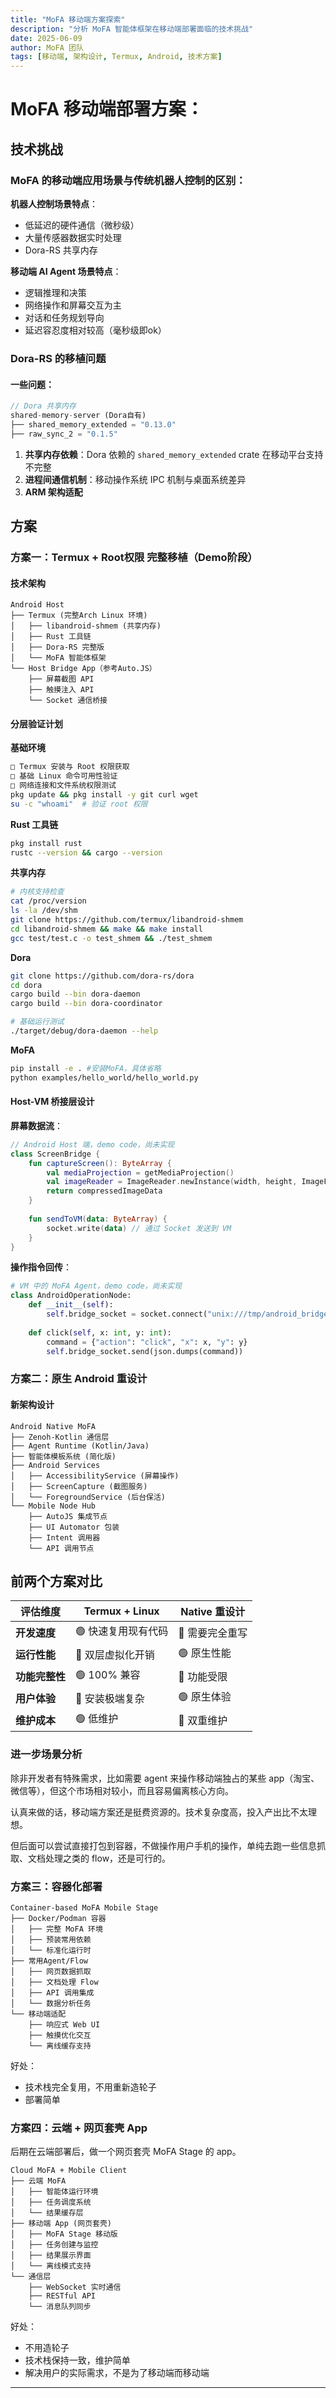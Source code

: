 ```yaml
---
title: "MoFA 移动端方案探索"
description: "分析 MoFA 智能体框架在移动端部署面临的技术挑战"
date: 2025-06-09
author: MoFA 团队
tags: [移动端, 架构设计, Termux, Android, 技术方案]
---
```


# MoFA 移动端部署方案：

## 技术挑战

### MoFA 的移动端应用场景与传统机器人控制的区别：

**机器人控制场景特点**：
- 低延迟的硬件通信（微秒级）
- 大量传感器数据实时处理
- Dora-RS 共享内存

**移动端 AI Agent 场景特点**：
- 逻辑推理和决策
- 网络操作和屏幕交互为主
- 对话和任务规划导向
- 延迟容忍度相对较高（毫秒级即ok）

### Dora-RS 的移植问题

#### 一些问题：

```rust
// Dora 共享内存
shared-memory-server (Dora自有) 
├── shared_memory_extended = "0.13.0"
├── raw_sync_2 = "0.1.5" 
```

1. **共享内存依赖**：Dora 依赖的 `shared_memory_extended` crate 在移动平台支持不完整
2. **进程间通信机制**：移动操作系统 IPC 机制与桌面系统差异
3. **ARM 架构适配**


## 方案

### 方案一：Termux + Root权限 完整移植（Demo阶段）

#### 技术架构
```
Android Host
├── Termux (完整Arch Linux 环境)
│   ├── libandroid-shmem (共享内存)
│   ├── Rust 工具链
│   ├── Dora-RS 完整版
│   └── MoFA 智能体框架
└── Host Bridge App（参考Auto.JS）
    ├── 屏幕截图 API
    ├── 触摸注入 API
    └── Socket 通信桥接
```

#### 分层验证计划

**基础环境**
```bash
□ Termux 安装与 Root 权限获取
□ 基础 Linux 命令可用性验证
□ 网络连接和文件系统权限测试
pkg update && pkg install -y git curl wget
su -c "whoami"  # 验证 root 权限
```

**Rust 工具链**
```bash
pkg install rust
rustc --version && cargo --version
```

**共享内存**
```bash
# 内核支持检查
cat /proc/version
ls -la /dev/shm
git clone https://github.com/termux/libandroid-shmem
cd libandroid-shmem && make && make install
gcc test/test.c -o test_shmem && ./test_shmem
```

**Dora**
```bash
git clone https://github.com/dora-rs/dora
cd dora
cargo build --bin dora-daemon
cargo build --bin dora-coordinator

# 基础运行测试
./target/debug/dora-daemon --help
```



**MoFA**
```bash
pip install -e . #安装MoFA，具体省略
python examples/hello_world/hello_world.py
```

#### Host-VM 桥接层设计

**屏幕数据流**：
```kotlin
// Android Host 端，demo code，尚未实现
class ScreenBridge {
    fun captureScreen(): ByteArray {
        val mediaProjection = getMediaProjection()
        val imageReader = ImageReader.newInstance(width, height, ImageFormat.JPEG, 1)
        return compressedImageData
    }
    
    fun sendToVM(data: ByteArray) {
        socket.write(data) // 通过 Socket 发送到 VM
    }
}
```

**操作指令回传**：
```python
# VM 中的 MoFA Agent，demo code，尚未实现
class AndroidOperationNode:
    def __init__(self):
        self.bridge_socket = socket.connect("unix:///tmp/android_bridge")
    
    def click(self, x: int, y: int):
        command = {"action": "click", "x": x, "y": y}
        self.bridge_socket.send(json.dumps(command))
```

### 方案二：原生 Android 重设计

#### 新架构设计
```
Android Native MoFA
├── Zenoh-Kotlin 通信层
├── Agent Runtime (Kotlin/Java)
├── 智能体模板系统 (简化版)
├── Android Services
│   ├── AccessibilityService (屏幕操作)
│   ├── ScreenCapture (截图服务)
│   └── ForegroundService (后台保活)
└── Mobile Node Hub
    ├── AutoJS 集成节点
    ├── UI Automator 包装
    ├── Intent 调用器
    └── API 调用节点
```



## 前两个方案对比

| 评估维度 | Termux + Linux | Native 重设计 | 
|---------|----------------|---------------|
| **开发速度** | 🟢 快速复用现有代码 | 🔴 需要完全重写 |  
| **运行性能** | 🔴 双层虚拟化开销 | 🟢 原生性能 | 
| **功能完整性** | 🟢 100% 兼容 | 🔴 功能受限 |  
| **用户体验** | 🔴 安装极端复杂 | 🟢 原生体验 | 
| **维护成本** | 🟢 低维护 | 🔴 双重维护 |  



### 进一步场景分析

除非开发者有特殊需求，比如需要 agent 来操作移动端独占的某些 app（淘宝、微信等），但这个市场相对较小，而且容易偏离核心方向。

认真来做的话，移动端方案还是挺费资源的。技术复杂度高，投入产出比不太理想。

但后面可以尝试直接打包到容器，不做操作用户手机的操作，单纯去跑一些信息抓取、文档处理之类的 flow，还是可行的。

### 方案三：容器化部署

```
Container-based MoFA Mobile Stage
├── Docker/Podman 容器
│   ├── 完整 MoFA 环境
│   ├── 预装常用依赖
│   └── 标准化运行时
├── 常用Agent/Flow
│   ├── 网页数据抓取
│   ├── 文档处理 Flow
│   ├── API 调用集成
│   └── 数据分析任务
└── 移动端适配
    ├── 响应式 Web UI
    ├── 触摸优化交互
    └── 离线缓存支持
```

好处：
- 技术栈完全复用，不用重新造轮子
- 部署简单

### 方案四：云端 + 网页套壳 App

后期在云端部署后，做一个网页套壳 MoFA Stage 的 app。

```
Cloud MoFA + Mobile Client
├── 云端 MoFA 
│   ├── 智能体运行环境
│   ├── 任务调度系统
│   └── 结果缓存层
├── 移动端 App (网页套壳)
│   ├── MoFA Stage 移动版
│   ├── 任务创建与监控
│   ├── 结果展示界面
│   └── 离线模式支持
└── 通信层
    ├── WebSocket 实时通信
    ├── RESTful API
    └── 消息队列同步
```


好处：
- 不用造轮子
- 技术栈保持一致，维护简单
- 解决用户的实际需求，不是为了移动端而移动端

---
